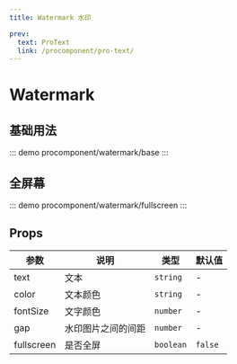 ```yaml
---
title: Watermark 水印

prev:
  text: ProText
  link: /procomponent/pro-text/
---
```


# Watermark

## 基础用法

::: demo
procomponent/watermark/base
:::

## 全屏幕

::: demo
procomponent/watermark/fullscreen
:::


## Props

| 参数     | 说明               | 类型     | 默认值 |
| -------- | ------------------ | -------- | ------ |
| text     | 文本               | `string` | -      |
| color    | 文本颜色           | `string` | -      |
| fontSize | 文字颜色           | `number` | -      |
| gap      | 水印图片之间的间距 | `number` | -      |
| fullscreen | 是否全屏           | `boolean` | `false` |
